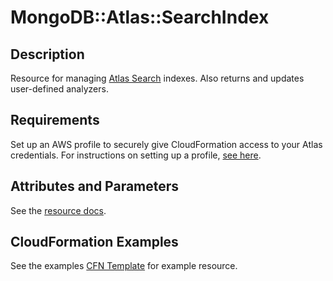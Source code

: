 # MongoDB::Atlas::SearchIndex

## Description
Resource for managing [Atlas Search](https://www.mongodb.com/docs/atlas/reference/api-resources-spec/#tag/Teams) indexes.
Also returns and updates user-defined analyzers.

## Requirements

Set up an AWS profile to securely give CloudFormation access to your Atlas credentials.
For instructions on setting up a profile, [see here](/README.md#mongodb-atlas-api-keys-credential-management).

## Attributes and Parameters

See the [resource docs](./docs/README.md).

## CloudFormation Examples

See the examples [CFN Template](/examples/searchIndex.json) for example resource.
